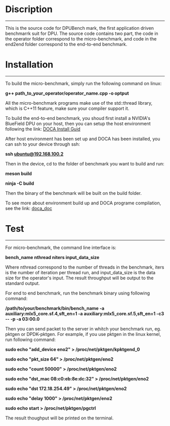 # Discription

____________________________________________________________________________________________________________________________________________________________

This is the source code for DPUBench mark, the first application driven benchmarrk suit for DPU. The source code contains two part, the code in the operator folder correspond to
the micro-benchmark, and code in the end2end folder correspond to the end-to-end benchmark.

# Installation
_____________________________________________________________________________________________________________________________________________________________

To build the micro-benchmark, simply run the following command on linux:

**g++ path_to_your_operator/operator_name.cpp -o optput**

All the micro-benchmark programs make use of the std::thread library, which is C++11 feature, make sure your compiler support it.

To build the end-to-end benchmark, you shoud first install a NVIDIA's BlueField DPU on your host, then you can setup the host environment following the link: 
[DOCA Install Guid](https://docs.nvidia.com/doca/sdk/installation-guide-for-linux/index.html)

After host environment has been set up and DOCA has been installed, you can ssh to your device through ssh:

**ssh ubuntu@192.168.100.2**

Then in the device, cd to the folder of benchmark you want to build and run:

**meson build**

**ninja -C build**

Then the binary of the benchmark will be built on the build folder.

To see more about environment build up and DOCA programe compilation, see the link: 
[doca_doc](https://docs.nvidia.com/doca/sdk)

# Test
_____________________________________________________________________________________________________________________________________________________________

For micro-benchmark, the command line interface is:

**bench_name nthread niters input_data_size**

Where nthread correspond to the number of threads in the benchmark, iters is the number of iteration per thread run, and input_data_size is the data size for the operator's input. The result throughput will be output to the standard output.

For end to end benchmark, run the benchmark binary using following command:

**/path/to/your/benchmark/bin/bench_name -a auxiliary:mlx5_core.sf.4,sft_en=1 -a auxiliary:mlx5_core.sf.5,sft_en=1 -c3 -- -p -a 03:00.0**

Then you can send packet to the server in whitch your benchmark run, eg. pktgen or DPDK-pktgen. For example, if you use pktgen in the linux kernel, run following command: 

**sudo echo "add_device eno2" > /proc/net/pktgen/kpktgend_0**

**sudo echo "pkt_size 64" > /proc/net/pktgen/eno2**

**sudo echo "count 50000" > /proc/net/pktgen/eno2**

**sudo echo "dst_mac 08:c0:eb:8e:dc:32" > /proc/net/pktgen/eno2**

**sudo echo "dst 172.18.254.49" > /proc/net/pktgen/eno2**

**sudo echo "delay 1000" > /proc/net/pktgen/eno2**

**sudo echo start > /proc/net/pktgen/pgctrl**

The result thoughput will be printed on the terminal.

